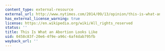```yaml
---
content_type: external-resource
external_url: http://www.nytimes.com/2014/09/13/opinion/this-is-what-an-abortion-looks-like.html?_r=0
has_external_license_warning: true
license: https://en.wikipedia.org/wiki/All_rights_reserved
status: ''
title: This Is What an Abortion Looks Like
uid: 0458c83f-20e6-4f9e-a96c-6af4dab795fb
wayback_url: ''
---
```

